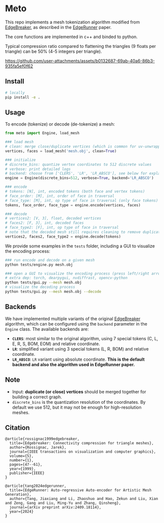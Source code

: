 # Meto

This repo implements a mesh tokenization algorithm modified from [EdgeBreaker](https://faculty.cc.gatech.edu/~jarek/papers/EdgeBreaker.pdf), as described in the [EdgeRunner](https://research.nvidia.com/labs/dir/edgerunner/) paper.

The core functions are implemented in c++ and binded to python.

Typical compression ratio compared to flattening the triangles (9 floats per triangle) can be 50% (4-5 integers per triangle).


https://github.com/user-attachments/assets/b0132687-69ab-40a6-86b3-935fa5ef0f62


## Install

```bash
# locally
pip install -e .
```

## Usage

To encode (tokenize) or decode (de-tokenize) a mesh:

```python
from meto import Engine, load_mesh

### load mesh
# clean: merge close/duplicate vertices (which is common for uv-unwrapped models!)
vertices, faces = load_mesh('mesh.obj', clean=True)

### initialize 
# discrete_bins: quantize vertex coordinates to 512 discrete values
# verbose: print detailed logs
# backend: choose from ['CLERS', 'LR', 'LR_ABSCO'], see below for explanation
engine = Engine(discrete_bins=512, verbose=True, backend='LR_ABSCO')

### encode
# tokens: [N], int, encoded tokens (both face and vertex tokens)
# face_order: [M], int, order of face in traversal
# face_type: [M], int, op type of face in traversal (only face tokens)
tokens, face_order, face_type = engine.encode(vertices, faces)

### decode
# vertices2: [V, 3], float, decoded vertices
# faces2: [F, 3], int, decoded faces
# face_type2: [F], int, op type of face in traversal
# note that the decoded mesh still requires cleaning to remove duplicate vertices/faces.
vertices2, faces2, face_type2 = engine.decode(tokens)
```

We provide some examples in the `tests` folder, including a GUI to visualize the encoding process:
```bash
### run encode and decode on a given mesh
python tests/engine.py mesh.obj

### open a GUI to visualize the encoding process (press left/right arrow key to show progress)
# extra dep: torch, dearpygui, nvdiffrast, opencv-python
python tests/gui.py --mesh mesh.obj
# visualize the decoding process
python tests/gui.py --mesh mesh.obj --decode 
```

## Backends

We have implemented multiple variants of the original [EdgeBreaker](https://faculty.cc.gatech.edu/~jarek/papers/EdgeBreaker.pdf) algorithm, which can be configured using the `backend` parameter in the `Engine` class. The available backends are:
* **`CLERS`**: most similar to the original algorithm, using 7 special tokens (C, L, E, R, S, BOM, EOM) and relative coordinate.
* **`LR`**: simplified variant using 3 special tokens (L, R, BOM) and relative coordinate.
* **`LR_ABSCO`**: `LR` variant using absolute coordinate. **This is the default backend and also the algorithm used in EdgeRunner paper.**


## Note
* Input: **duplicate (or close) vertices** should be merged together for building a correct graph.
* `discrete_bins` is the quantization resolution of the coordinates. By default we use 512, but it may not be enough for high-resolution meshes.

## Citation

```
@article{rossignac1999edgebreaker,
  title={Edgebreaker: Connectivity compression for triangle meshes},
  author={Rossignac, Jarek},
  journal={IEEE transactions on visualization and computer graphics},
  volume={5},
  number={1},
  pages={47--61},
  year={1999},
  publisher={IEEE}
}

@article{tang2024edgerunner,
  title={EdgeRunner: Auto-regressive Auto-encoder for Artistic Mesh Generation},
  author={Tang, Jiaxiang and Li, Zhaoshuo and Hao, Zekun and Liu, Xian and Zeng, Gang and Liu, Ming-Yu and Zhang, Qinsheng},
  journal={arXiv preprint arXiv:2409.18114},
  year={2024}
}
```
